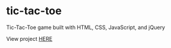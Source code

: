 # tic-tac-toe

Tic-Tac-Toe game built with HTML, CSS, JavaScript, and jQuery

View project [HERE](https://dilekbaykara.github.io/tic-tac-toe/)
